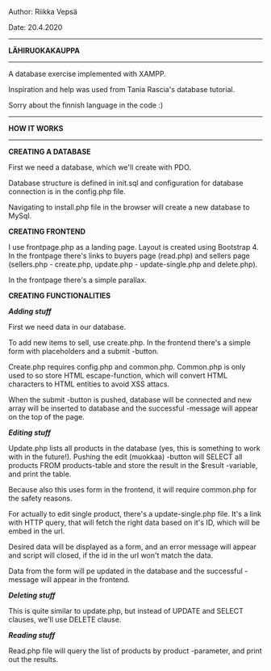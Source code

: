 Author:
Riikka Vepsä

Date:
20.4.2020

***************
**LÄHIRUOKAKAUPPA**
***************
A database exercise implemented with XAMPP.

Inspiration and help was used from Tania Rascia's database tutorial.

Sorry about the finnish language in the code :)

***************
**HOW IT WORKS**
***************

**CREATING A DATABASE**

First we need a database, which we'll create with PDO.

Database structure is defined in init.sql and configuration for database connection is in the config.php file.

Navigating to install.php file in the browser will create a new database to MySql.

**CREATING FRONTEND**

I use frontpage.php as a landing page. Layout is created using Bootstrap 4. In the frontpage there's links to buyers page (read.php) and sellers page (sellers.php - create.php, update.php - update-single.php and delete.php).

In the frontpage there's a simple parallax.

**CREATING FUNCTIONALITIES**

***Adding stuff***

First we need data in our database.

To add new items to sell, use create.php. In the frontend there's a simple form with placeholders and a submit -button.

Create.php requires config.php and common.php. Common.php is only used to so store HTML escape-function, which will convert HTML characters to HTML entities to avoid XSS attacs.

When the submit -button is pushed, database will be connected and new array will be inserted to database and the successful -message will appear on the top of the page.

***Editing stuff***

Update.php lists all products in the database (yes, this is something to work with in the future!). Pushing the edit (muokkaa) -button will SELECT all products FROM products-table and store the result in the $result -variable, and print the table.

Because also this uses form in the frontend, it will require common.php for the safety reasons.

For actually to edit single product, there's a update-single.php file. It's a link with HTTP query, that will fetch the right data based on it's ID, which will be embed in the url.

Desired data will be displayed as a form, and an error message will appear and script will closed, if the id in the url won't match the data.

Data from the form will pe updated in the database and the successful -message will appear in the frontend.

***Deleting stuff***

This is quite similar to update.php, but instead of UPDATE and SELECT clauses, we'll use DELETE clause.

***Reading stuff***

Read.php file will query the list of products by product -parameter, and print out the results.
